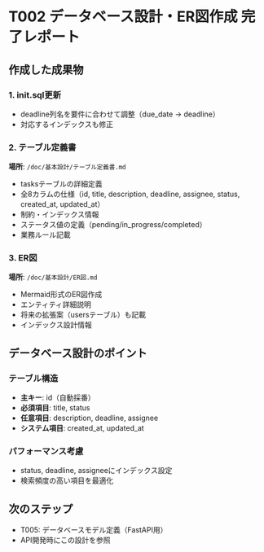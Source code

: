 # T002 データベース設計・ER図作成 完了レポート

## 作成した成果物

### 1. init.sql更新
- deadline列名を要件に合わせて調整（due_date → deadline）
- 対応するインデックスも修正

### 2. テーブル定義書
**場所**: `/doc/基本設計/テーブル定義書.md`
- tasksテーブルの詳細定義
- 全8カラムの仕様（id, title, description, deadline, assignee, status, created_at, updated_at）
- 制約・インデックス情報
- ステータス値の定義（pending/in_progress/completed）
- 業務ルール記載

### 3. ER図
**場所**: `/doc/基本設計/ER図.md`
- Mermaid形式のER図作成
- エンティティ詳細説明
- 将来の拡張案（usersテーブル）も記載
- インデックス設計情報

## データベース設計のポイント

### テーブル構造
- **主キー**: id（自動採番）
- **必須項目**: title, status
- **任意項目**: description, deadline, assignee
- **システム項目**: created_at, updated_at

### パフォーマンス考慮
- status, deadline, assigneeにインデックス設定
- 検索頻度の高い項目を最適化

## 次のステップ
- T005: データベースモデル定義（FastAPI用）
- API開発時にこの設計を参照